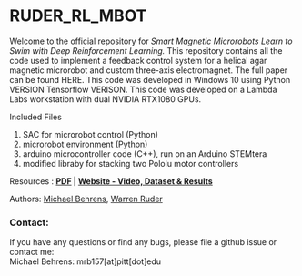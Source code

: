 # RUDER_RL_MBOT


Welcome to the official repository for _Smart Magnetic Microrobots Learn to Swim with Deep Reinforcement Learning._ This repository contains all the code used to implement a feedback control system for a helical agar magnetic microrobot and custom three-axis electromagnet.  The full paper can be found HERE. This code was developed in Windows 10 using Python VERSION Tensorflow VERISON. This code was developed on a Lambda Labs workstation with dual NVIDIA RTX1080 GPUs. 

Included Files
1) SAC for microrobot control (Python)
2) microrobot environment (Python)
3) arduino microcontroller code (C++), run on an Arduino STEMtera
4) modified libraby for stacking two Pololu motor controllers

Resources : <b> [PDF](https://arxiv.org/abs/1910.02550) | [Website - Video, Dataset & Results](https://sites.google.com/view/cleargrasp) </b>

Authors: [Michael Behrens](https://www.linkedin.com/in/michael-behrens-phd/), [Warren Ruder](https://www.warrenruder.com/)

### Contact:

If you have any questions or find any bugs, please file a github issue or contact me:  
Michael Behrens: mrb157[at]pitt[dot]edu
